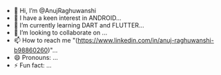 - 👋 Hi, I’m @AnujRaghuwanshi
- 👀 I have a keen interest in ANDROID...
- 🌱 I’m currently learning DART and FLUTTER...
- 💞️ I’m looking to collaborate on ...
- 📫 How to reach me "(https://www.linkedin.com/in/anuj-raghuwanshi-b98860260)"...
- 😄 Pronouns: ...
- ⚡ Fun fact: ...

<!---
AnujRaghuwanshi/AnujRaghuwanshi is a ✨ special ✨ repository because its `README.md` (this file) appears on your GitHub profile.
You can click the Preview link to take a look at your changes.
--->
